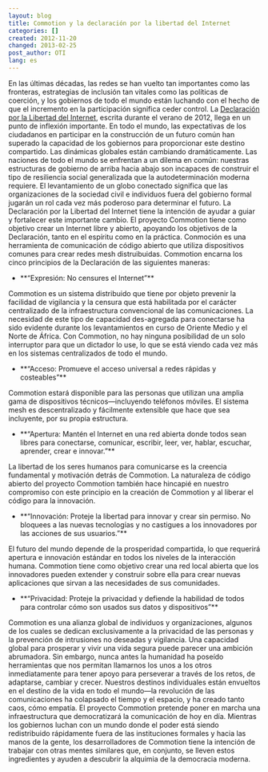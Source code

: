 ```yaml
---
layout: blog
title: Commotion y la declaración por la libertad del Internet 
categories: []
created: 2012-11-20
changed: 2013-02-25
post_author: OTI
lang: es
---
```

En las últimas décadas, las redes se han vuelto tan importantes como las fronteras, estrategias de inclusión tan vitales como las políticas de coerción, y los gobiernos de todo el mundo están luchando con el hecho de que el incremento en la participación significa ceder control. La <a href="http://declarationofinternetfreedom.org/">Declaración por la Libertad del Internet</a>, escrita durante el verano de 2012, llega en un punto de inflexión importante. En todo el mundo, las expectativas de los ciudadanos en participar en la construcción de un futuro común han superado la capacidad de los gobiernos para proporcionar este destino compartido. Las dinámicas globales están cambiando dramáticamente.
Las naciones de todo el mundo se enfrentan a un dilema en común: nuestras estructuras de gobierno de arriba hacia abajo son incapaces de construir el tipo de resiliencia social generalizada que la autodeterminación moderna requiere. El levantamiento de un globo conectado significa que las organizaciones de la sociedad civil e individuos fuera del gobierno formal jugarán un rol cada vez más poderoso para determinar el futuro. La Declaración por la Libertad del Internet tiene la intención de ayudar a guiar y fortalecer este importante cambio.
El proyecto Commotion tiene como objetivo crear un Internet libre y abierto, apoyando los objetivos de la Declaración, tanto en el espíritu como en la práctica. Conmoción es una herramienta de comunicación de código abierto que utiliza dispositivos comunes para crear redes mesh distruibuidas. Commotion encarna los cinco principios de la Declaración de las siguientes maneras:
<ul><li>**&ldquo;Expresión: No censures el Internet&rdquo;**
</li></ul>
Commotion es un sistema distribuido que tiene por objeto prevenir la facilidad de vigilancia y la censura que está habilitada por el carácter centralizado de la infraestructura convencional de las comunicaciones. La necesidad de este tipo de capacidad des-agregada para conectarse ha sido evidente durante los levantamientos en curso de Oriente Medio y el Norte de África. Con Commotion, no hay ninguna posibilidad de un solo interruptor para que un dictador lo use, lo que se está viendo cada vez más en los sistemas centralizados de todo el mundo.
<ul><li>**&ldquo;Acceso: Promueve el acceso universal a redes rápidas y costeables&rdquo;**
</li></ul>
Commotion estará disponible para las personas que utilizan una amplia gama de dispositivos técnicos&mdash;incluyendo teléfonos móviles. El sistema mesh es descentralizado y fácilmente extensible que hace que sea incluyente, por su propia estructura.
<ul><li>**&ldquo;Apertura: Mantén el Internet en una red abierta donde todos sean libres para conectarse, comunicar, escribir, leer, ver, hablar, escuchar, aprender, crear e innovar.&rdquo;**
</li></ul>
La libertad de los seres humanos para comunicarse es la creencia fundamental y motivación detrás de Commotion. La naturaleza de código abierto del proyecto Commotion también hace hincapié en nuestro compromiso con este principio en la creación de Commotion y al liberar el código para la innovación.
<ul><li>**&ldquo;Innovación: Proteje la libertad para innovar y crear sin permiso. No bloquees a las nuevas tecnologías y no castigues a los innovadores por las acciones de sus usuarios.&rdquo;**
</li></ul>El futuro del mundo depende de la prosperidad compartida, lo que requerirá apertura e innovación estándar en todos los niveles de la interacción humana. Commotion tiene como objetivo crear una red local abierta que los innovadores pueden extender y construir sobre ella para crear nuevas aplicaciones que sirvan a las necesidades de sus comunidades.
<ul><li>**&ldquo;Privacidad: Proteje la privacidad y defiende la habilidad de todos para controlar cómo son usados sus datos y dispositivos&rdquo;**
</li></ul>Commotion es una alianza global de individuos y organizaciones, algunos de los cuales se dedican exclusivamente a la privacidad de las personas y la prevención de intrusiones no deseadas y vigilancia.
Una capacidad global para prosperar y vivir una vida segura puede parecer una ambición abrumadora. Sin embargo, nunca antes la humanidad ha poseído herramientas que nos permitan llamarnos los unos a los otros inmediatamente para tener apoyo para perseverar a través de los retos, de adaptarse, cambiar y crecer. Nuestros destinos individuales están envueltos en el destino de la vida en todo el mundo&mdash;la revolución de las comunicaciones ha colapsado el tiempo y el espacio, y ha creado tanto caos, cómo empatía.
El proyecto Commotion pretende poner en marcha una infraestructura que democratizará la comunicación de hoy en día. Mientras los gobiernos luchan con un mundo donde el poder está siendo redistribuido rápidamente fuera de las instituciones formales y hacia las manos de la gente, los desarrolladores de Commotion tiene la intención de trabajar con otras mentes similares que, en conjunto, se lleven estos ingredientes y ayuden a descubrir la alquimia de la democracia moderna.
